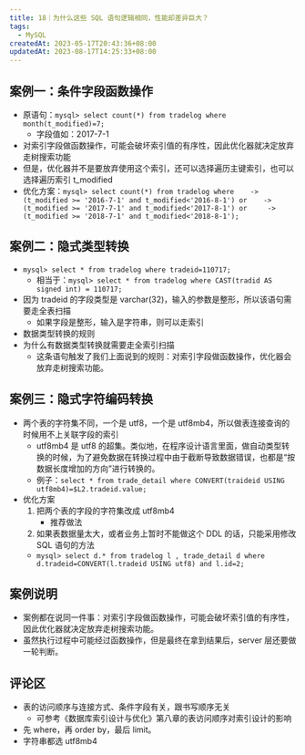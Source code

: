 ```yaml
---
title: 18｜为什么这些 SQL 语句逻辑相同，性能却差异巨大？
tags:
  - MySQL
createdAt: 2023-05-17T20:43:36+08:00
updatedAt: 2023-08-17T14:25:33+08:00
---
```


## 案例一：条件字段函数操作

- 原语句：`mysql> select count(*) from tradelog where month(t_modified)=7;`
  - 字段值如：2017-7-1
- 对索引字段做函数操作，可能会破坏索引值的有序性，因此优化器就决定放弃走树搜索功能
- 但是，优化器并不是要放弃使用这个索引，还可以选择遍历主键索引，也可以选择遍历索引 t_modified
- 优化方案：`mysql> select count(*) from tradelog where    -> (t_modified >= '2016-7-1' and t_modified<'2016-8-1') or    -> (t_modified >= '2017-7-1' and t_modified<'2017-8-1') or     -> (t_modified >= '2018-7-1' and t_modified<'2018-8-1');`

## 案例二：隐式类型转换

- `mysql> select * from tradelog where tradeid=110717;`
  - 相当于：`mysql> select * from tradelog where CAST(tradid AS signed int) = 110717;`
- 因为 tradeid 的字段类型是 varchar(32)，输入的参数是整形，所以该语句需要走全表扫描
  - 如果字段是整形，输入是字符串，则可以走索引
- 数据类型转换的规则
- 为什么有数据类型转换就需要走全索引扫描
  - 这条语句触发了我们上面说到的规则：对索引字段做函数操作，优化器会放弃走树搜索功能。

## 案例三：隐式字符编码转换

- 两个表的字符集不同，一个是 utf8，一个是 utf8mb4，所以做表连接查询的时候用不上关联字段的索引
  - utf8mb4 是 utf8 的超集。类似地，在程序设计语言里面，做自动类型转换的时候，为了避免数据在转换过程中由于截断导致数据错误，也都是“按数据长度增加的方向”进行转换的。
  - 例子：`select * from trade_detail where CONVERT(traideid USING utf8mb4)=$L2.tradeid.value;`
- 优化方案
  1. 把两个表的字段的字符集改成 utf8mb4
     - 推荐做法
  2. 如果表数据量太大，或者业务上暂时不能做这个 DDL 的话，只能采用修改 SQL 语句的方法
  - `mysql> select d.* from tradelog l , trade_detail d where d.tradeid=CONVERT(l.tradeid USING utf8) and l.id=2;`

## 案例说明

- 案例都在说同一件事：对索引字段做函数操作，可能会破坏索引值的有序性，因此优化器就决定放弃走树搜索功能。
- 虽然执行过程中可能经过函数操作，但是最终在拿到结果后，server 层还要做一轮判断。

## 评论区

- 表的访问顺序与连接方式、条件字段有关，跟书写顺序无关
  - 可参考《数据库索引设计与优化》第八章的表访问顺序对索引设计的影响
- 先 where，再 order by，最后 limit。
- 字符串都选 utf8mb4
